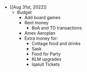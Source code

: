 - [[Aug 31st, 2022]]
	- Budget
		- Add board games
		- Rent money
			- BoA and TD transactions
		- Amex Aeroplan
		- Extra money for:
			- Cottage food and drinks
			- Sask
			- Food for Party
			- KLM upgrades
			- Iqaluit Tickets